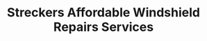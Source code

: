 ---
title: "Streckers Affordable Windshield Repairs Services"
url: /auburn/streckers-affordable-windshield-repairs-services/
shop: Allgemein
---